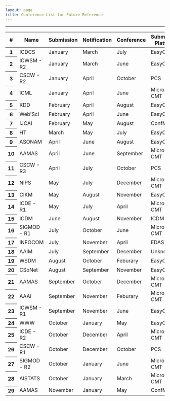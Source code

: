 ```yaml
---
layout: page
title: Conference List for Future Reference
---
```


--------

<!--Table-->
<div class="row justify-content-center">
<table id="tablePreview" class="table table-hover table-striped">
<!--Table head-->
  <thead>
    <tr>
      <th>#</th>
      <th>Name</th>
      <th>Submission</th>
      <th>Notification</th>
      <th>Conference</th>
      <th>Submission Platform</th>
      <th>CS Rankings</th>
    </tr>
  </thead>
  <!--Table head-->
  <!--Table body-->
  <tbody>
    <tr>
      <th scope="row">1</th>
      <td>ICDCS</td>
      <td>January</td>
      <td>March</td>
      <td>July</td>
      <td>EasyChair</td>
      <td> </td>
    </tr>
    <tr>
      <th scope="row">2</th>
      <td>ICWSM - R2</td>
      <td>January</td>
      <td>March</td>
      <td>June</td>
      <td>EasyChair</td>
      <td> </td>
    </tr>
    <tr>
      <th scope="row">3</th>
      <td>CSCW - R2</td>
      <td>January</td>
      <td>April</td>
      <td>October</td>
      <td>PCS</td>
      <td> </td>
    </tr>
    <tr>
      <th scope="row">4</th>
      <td>ICML</td>
      <td>January</td>
      <td>April</td>
      <td>June</td>
      <td>Microsoft CMT</td>
      <td>YES</td>
    </tr>
    <tr>
      <th scope="row">5</th>
      <td>KDD</td>
      <td>February</td>
      <td>April</td>
      <td>August</td>
      <td>EasyChair</td>
      <td>YES</td>
    </tr>
    <tr>
      <th scope="row">6</th>
      <td>Web'Sci</td>
      <td>February</td>
      <td>April</td>
      <td>June</td>
      <td>EasyChair</td>
      <td> </td>
    </tr>
    <tr>
      <th scope="row">7</th>
      <td>IJCAI</td>
      <td>February</td>
      <td>May</td>
      <td>August</td>
      <td>ConfMaster</td>
      <td>YES</td>
    </tr>
    <tr>
      <th scope="row">8</th>
      <td>HT</td>
      <td>March</td>
      <td>May</td>
      <td>July</td>
      <td>EasyChair</td>
      <td> </td>
    </tr>
    <tr>
      <th scope="row">9</th>
      <td>ASONAM</td>
      <td>April</td>
      <td>June</td>
      <td>August</td>
      <td>EasyChair</td>
      <td> </td>
    </tr>
    <tr>
      <th scope="row">10</th>
      <td>AAMAS</td>
      <td>April</td>
      <td>June</td>
      <td>September</td>
      <td>Microsoft CMT</td>
      <td> </td>
    </tr>    
    <tr>
      <th scope="row">11</th>
      <td>CSCW - R3</td>
      <td>April</td>
      <td>July</td>
      <td>October</td>
      <td>PCS</td>
      <td> </td>
    </tr>
    <tr>
      <th scope="row">12</th>
      <td>NIPS</td>
      <td>May</td>
      <td>July</td>
      <td>December</td>
      <td>Microsoft CMT</td>
      <td>YES</td>
    </tr>
    <tr>
      <th scope="row">13</th>
      <td>CIKM</td>
      <td>May</td>
      <td>August</td>
      <td>November</td>
      <td>EasyChair</td>
      <td> </td>
    </tr>
    <tr>
      <th scope="row">14</th>
      <td>ICDE - R1</td>
      <td>May</td>
      <td>July</td>
      <td>April</td>
      <td>Microsoft CMT</td>
      <td>YES</td>
    </tr>
    <tr>
      <th scope="row">15</th>
      <td>ICDM</td>
      <td>June</td>
      <td>August</td>
      <td>November</td>
      <td>ICDM Link</td>
      <td> </td>
    </tr>
    <tr>
      <th scope="row">16</th>
      <td>SIGMOD - R1</td>
      <td>July</td>
      <td>October</td>
      <td>June</td>
      <td>Microsoft CMT</td>
      <td>YES</td>
    </tr>
    <tr>
      <th scope="row">17</th>
      <td>INFOCOM</td>
      <td>July</td>
      <td>November</td>
      <td>April</td>
      <td>EDAS</td>
      <td> </td>
    </tr>
    <tr>
      <th scope="row">18</th>
      <td>AAIM</td>
      <td>July</td>
      <td>September</td>
      <td>December</td>
      <td>Unknown</td>
      <td> </td>
    </tr>
    <tr>
      <th scope="row">19</th>
      <td>WSDM</td>
      <td>August</td>
      <td>October</td>
      <td>Feburary</td>
      <td>EasyChair</td>
      <td> </td>
    </tr>
    <tr>
      <th scope="row">20</th>
      <td>CSoNet</td>
      <td>August</td>
      <td>September</td>
      <td>November</td>
      <td>EasyChair</td>
      <td> </td>
    </tr>
    <tr>
      <th scope="row">21</th>
      <td>AAMAS</td>
      <td>September</td>
      <td>October</td>
      <td>December</td>
      <td>Microsoft CMT</td>
      <td>Cyberchair</td>
    </tr> 
    <tr>
      <th scope="row">22</th>
      <td>AAAI</td>
      <td>September</td>
      <td>November</td>
      <td>Feburary</td>
      <td>Microsoft CMT</td>
      <td>YES</td>
    </tr>
    <tr>
      <th scope="row">23</th>
      <td>ICWSM - R1</td>
      <td>September</td>
      <td>November</td>
      <td>June</td>
      <td>EasyChair</td>
      <td> </td>
    </tr>
    <tr>
      <th scope="row">24</th>
      <td>WWW</td>
      <td>October</td>
      <td>January</td>
      <td>May</td>
      <td>EasyChair</td>
      <td>YES</td>
    </tr>
    <tr>
      <th scope="row">25</th>
      <td>ICDE - R2</td>
      <td>October</td>
      <td>December</td>
      <td>April</td>
      <td>Microsoft CMT</td>
      <td>YES</td>
    </tr>
    <tr>
      <th scope="row">26</th>
      <td>CSCW - R1</td>
      <td>October</td>
      <td>December</td>
      <td>October</td>
      <td>PCS</td>
      <td> </td>
    </tr>
    <tr>
      <th scope="row">27</th>
      <td>SIGMOD - R2</td>
      <td>October</td>
      <td>January</td>
      <td>June</td>
      <td>Microsoft CMT</td>
      <td>YES</td>
    </tr>
    <tr>
      <th scope="row">28</th>
      <td>AISTATS</td>
      <td>October</td>
      <td>January</td>
      <td>March</td>
      <td>Microsoft CMT</td>
      <td> </td>
    </tr>    
    <tr>
      <th scope="row">29</th>
      <td>AAMAS</td>
      <td>November</td>
      <td>January</td>
      <td>May</td>
      <td>ConfMaster</td>
      <td> </td>
    </tr>    
  </tbody>
  <!--Table body-->
</table>
<!--Table-->
</div>


